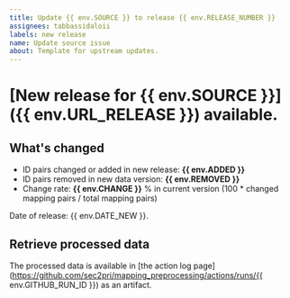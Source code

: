 ```yaml
---
title: Update {{ env.SOURCE }} to release {{ env.RELEASE_NUMBER }}
assignees: tabbassidaloii
labels: new release
name: Update source issue
about: Template for upstream updates.
---
```

# [New release for {{ env.SOURCE }}]({{ env.URL_RELEASE }}) available.

## What's changed
- ID pairs changed or added in new release: **{{ env.ADDED }}**
- ID pairs removed in new data version: **{{ env.REMOVED }}**
- Change rate: **{{ env.CHANGE }}** % in current version (100 * changed mapping pairs / total mapping pairs)

Date of release: {{ env.DATE_NEW }}.

## Retrieve processed data

The processed data is available in [the action log page](https://github.com/sec2pri/mapping_preprocessing/actions/runs/{{ env.GITHUB_RUN_ID }}) as an artifact.
